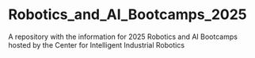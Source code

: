 # Robotics_and_AI_Bootcamps_2025
A repository with the information for 2025 Robotics and AI Bootcamps hosted by the Center for Intelligent Industrial Robotics
